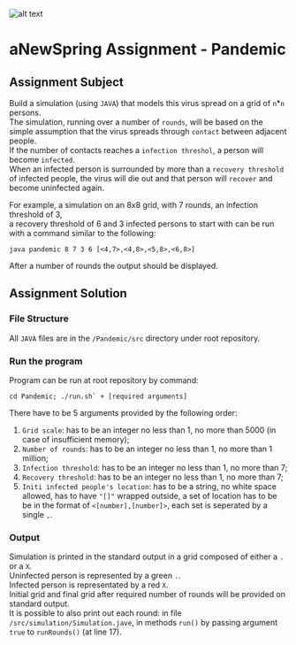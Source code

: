 ![alt text](https://scontent-amt2-1.xx.fbcdn.net/v/t1.18169-9/45232_497259046987882_1455867530_n.png?_nc_cat=111&ccb=1-7&_nc_sid=174925&_nc_ohc=G6svAvNfv6gAX-diFgX&tn=Vau52AB2JBiLL9Ku&_nc_ht=scontent-amt2-1.xx&oh=00_AT8HZZOvFsIs4if44fCs9SkthZe9Xt6hTmlgh-LR2jaA0g&oe=62B343C8)
# aNewSpring Assignment - Pandemic
## Assignment Subject
Build a simulation (using `JAVA`) that models this virus spread on a grid of `n`*`n` persons.<br />
The simulation, running over a number of `rounds`, will be based on the simple assumption that the virus spreads through `contact` between adjacent people.<br />
If the number of contacts reaches a `infection threshol`, a person will become `infected`.<br />
When an infected person is surrounded by more than a `recovery threshold` of infected people, the virus will die out and that person will `recover` and become uninfected again.<br />

For example, a simulation on an 8x8 grid, with 7 rounds, an infection threshold of 3,<br />
a recovery threshold of 6 and 3 infected persons to start with can be run with a command similar to the following:
```
java pandemic 8 7 3 6 [<4,7>,<4,8>,<5,8>,<6,8>]
```
After a number of rounds the output should be displayed.

## Assignment Solution
### File Structure
All `JAVA` files are in the `/Pandemic/src` directory under root repository.
### Run the program
Program can be run at root repository by command:
```
cd Pandemic; ./run.sh` + [required arguments]
```
There have to be 5 arguments provided by the following order:
1. `Grid scale`: has to be an integer no less than 1, no more than 5000 (in case of insufficient memory);
2. `Number of rounds`: has to be an integer no less than 1, no more than 1 million;
3. `Infection threshold`: has to be an integer no less than 1, no more than 7;
4. `Recovery threshold`: has to be an integer no less than 1, no more than 7;
5. `Initi infected people's location`: has to be a string, no white space allowed, has to have `"[]"` wrapped outside, a set of location has to be be in the format of `<[number],[number]>`, each set is seperated by a single `,`.

### Output
Simulation is printed in the standard output in a grid composed of either a `.` or a `X`.<br />
Uninfected person is represented by a green `.`.<br />
Infected person is representated by a red `X`.<br />
Initial grid and final grid after required number of rounds will be provided on standard output.<br />
It is possible to also print out each round: in file `/src/simulation/Simulation.jave`, in methods `run()` by passing argument `true` to `runRounds()` (at line 17).

